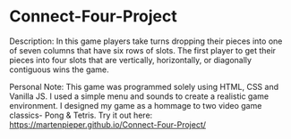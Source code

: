 # Connect-Four-Project
Description: In this game players take turns dropping their pieces into one of seven columns that have six rows of slots. 
The first player to get their pieces into four slots that are vertically, horizontally, or diagonally contiguous wins the game.

Personal Note: 
This game was programmed solely using HTML, CSS and Vanilla JS. I used a simple menu and sounds to create a realistic game environment. 
I designed my game as a hommage to two video game classics- Pong & Tetris.
Try it out here: https://martenpieper.github.io/Connect-Four-Project/
